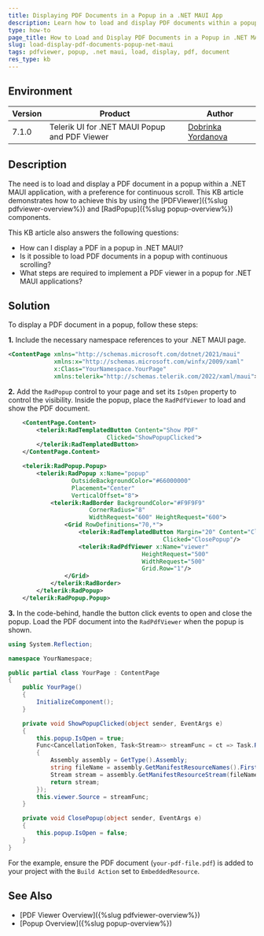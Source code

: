 ```yaml
---
title: Displaying PDF Documents in a Popup in a .NET MAUI App
description: Learn how to load and display PDF documents within a popup in a .NET MAUI application.
type: how-to
page_title: How to Load and Display PDF Documents in a Popup in .NET MAUI
slug: load-display-pdf-documents-popup-net-maui
tags: pdfviewer, popup, .net maui, load, display, pdf, document
res_type: kb
---
```


## Environment


| Version | Product | Author | 
| --- | --- | ---- | 
| 7.1.0 | Telerik UI for .NET MAUI Popup and PDF Viewer | [Dobrinka Yordanova](https://www.telerik.com/blogs/author/dobrinka-yordanova) | 

## Description

The need is to load and display a PDF document in a popup within a .NET MAUI application, with a preference for continuous scroll. This KB article demonstrates how to achieve this by using the [PDFViewer]({%slug pdfviewer-overview%}) and [RadPopup]({%slug popup-overview%}) components.

This KB article also answers the following questions:
- How can I display a PDF in a popup in .NET MAUI?
- Is it possible to load PDF documents in a popup with continuous scrolling?
- What steps are required to implement a PDF viewer in a popup for .NET MAUI applications?

## Solution

To display a PDF document in a popup, follow these steps:

**1.** Include the necessary namespace references to your .NET MAUI page.

```xml
<ContentPage xmlns="http://schemas.microsoft.com/dotnet/2021/maui"
             xmlns:x="http://schemas.microsoft.com/winfx/2009/xaml"
             x:Class="YourNamespace.YourPage"
             xmlns:telerik="http://schemas.telerik.com/2022/xaml/maui">
```

**2.** Add the `RadPopup` control to your page and set its `IsOpen` property to control the visibility. Inside the popup, place the `RadPdfViewer` to load and show the PDF document.

```xml
    <ContentPage.Content>
        <telerik:RadTemplatedButton Content="Show PDF"
                            Clicked="ShowPopupClicked">
        </telerik:RadTemplatedButton>
    </ContentPage.Content>

    <telerik:RadPopup.Popup>
        <telerik:RadPopup x:Name="popup"
                  OutsideBackgroundColor="#66000000"
                  Placement="Center"
                  VerticalOffset="8">
            <telerik:RadBorder BackgroundColor="#F9F9F9"
                       CornerRadius="8"
                       WidthRequest="600" HeightRequest="600">
                <Grid RowDefinitions="70,*">
                    <telerik:RadTemplatedButton Margin="20" Content="Close Popup" 
                                            Clicked="ClosePopup"/>
                    <telerik:RadPdfViewer x:Name="viewer"
                                      HeightRequest="500" 
                                      WidthRequest="500" 
                                      Grid.Row="1"/>
                </Grid>
            </telerik:RadBorder>
        </telerik:RadPopup>
    </telerik:RadPopup.Popup>
```

**3.** In the code-behind, handle the button click events to open and close the popup. Load the PDF document into the `RadPdfViewer` when the popup is shown.

```csharp
using System.Reflection;

namespace YourNamespace;

public partial class YourPage : ContentPage
{
    public YourPage()
    {
        InitializeComponent();
    }

    private void ShowPopupClicked(object sender, EventArgs e)
    {
        this.popup.IsOpen = true;
        Func<CancellationToken, Task<Stream>> streamFunc = ct => Task.Run(() =>
        {
            Assembly assembly = GetType().Assembly;
            string fileName = assembly.GetManifestResourceNames().FirstOrDefault(n => n.Contains("your-pdf-file.pdf"));
            Stream stream = assembly.GetManifestResourceStream(fileName);
            return stream;
        });
        this.viewer.Source = streamFunc;
    }

    private void ClosePopup(object sender, EventArgs e)
    {
        this.popup.IsOpen = false;
    }
}
```

For the example, ensure the PDF document (`your-pdf-file.pdf`) is added to your project with the `Build Action` set to `EmbeddedResource`.

## See Also

- [PDF Viewer Overview]({%slug pdfviewer-overview%})
- [Popup Overview]({%slug popup-overview%})
